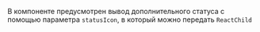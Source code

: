 В компоненте предусмотрен вывод дополнительного статуса с помощью параметра `statusIcon`,
в который можно передать `ReactChild`